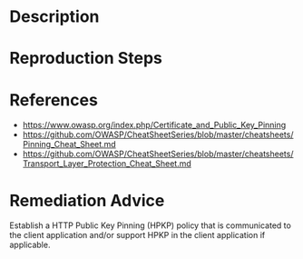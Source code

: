 # Description


# Reproduction Steps


# References

- https://www.owasp.org/index.php/Certificate_and_Public_Key_Pinning
- https://github.com/OWASP/CheatSheetSeries/blob/master/cheatsheets/Pinning_Cheat_Sheet.md
- https://github.com/OWASP/CheatSheetSeries/blob/master/cheatsheets/Transport_Layer_Protection_Cheat_Sheet.md


# Remediation Advice

Establish a HTTP Public Key Pinning (HPKP) policy that is communicated to the client application and/or support HPKP in the client application if applicable.